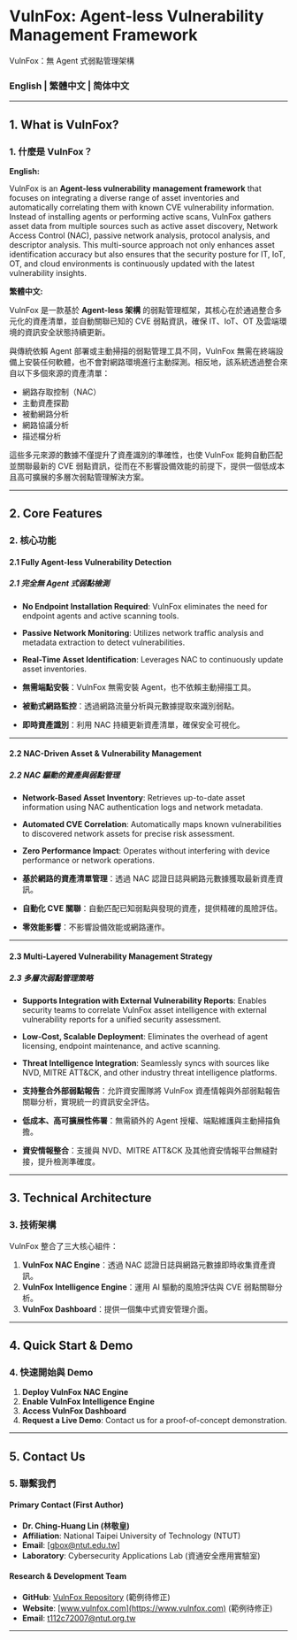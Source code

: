 # VulnFox: Agent-less Vulnerability Management Framework  
VulnFox：無 Agent 式弱點管理架構

### English | 繁體中文 | 简体中文

---

## 1. What is VulnFox?  
### 1. 什麼是 VulnFox？

**English:**

VulnFox is an **Agent-less vulnerability management framework** that focuses on integrating a diverse range of asset inventories and automatically correlating them with known CVE vulnerability information. Instead of installing agents or performing active scans, VulnFox gathers asset data from multiple sources such as active asset discovery, Network Access Control (NAC), passive network analysis, protocol analysis, and descriptor analysis. This multi-source approach not only enhances asset identification accuracy but also ensures that the security posture for IT, IoT, OT, and cloud environments is continuously updated with the latest vulnerability insights.

**繁體中文:**

VulnFox 是一款基於 **Agent-less 架構** 的弱點管理框架，其核心在於通過整合多元化的資產清單，並自動關聯已知的 CVE 弱點資訊，確保 IT、IoT、OT 及雲端環境的資訊安全狀態持續更新。

與傳統依賴 Agent 部署或主動掃描的弱點管理工具不同，VulnFox 無需在終端設備上安裝任何軟體，也不會對網路環境進行主動探測。相反地，該系統透過整合來自以下多個來源的資產清單：
- 網路存取控制（NAC）
- 主動資產探勘
- 被動網路分析
- 網路協議分析
- 描述檔分析

這些多元來源的數據不僅提升了資產識別的準確性，也使 VulnFox 能夠自動匹配並關聯最新的 CVE 弱點資訊，從而在不影響設備效能的前提下，提供一個低成本且高可擴展的多層次弱點管理解決方案。

---

## 2. Core Features  
### 2. 核心功能

#### 2.1 Fully Agent-less Vulnerability Detection  
##### 2.1 完全無 Agent 式弱點檢測
- **No Endpoint Installation Required**: VulnFox eliminates the need for endpoint agents and active scanning tools.  
- **Passive Network Monitoring**: Utilizes network traffic analysis and metadata extraction to detect vulnerabilities.  
- **Real-Time Asset Identification**: Leverages NAC to continuously update asset inventories.

- **無需端點安裝**：VulnFox 無需安裝 Agent，也不依賴主動掃描工具。  
- **被動式網路監控**：透過網路流量分析與元數據提取來識別弱點。  
- **即時資產識別**：利用 NAC 持續更新資產清單，確保安全可視化。

---

#### 2.2 NAC-Driven Asset & Vulnerability Management  
##### 2.2 NAC 驅動的資產與弱點管理
- **Network-Based Asset Inventory**: Retrieves up-to-date asset information using NAC authentication logs and network metadata.  
- **Automated CVE Correlation**: Automatically maps known vulnerabilities to discovered network assets for precise risk assessment.  
- **Zero Performance Impact**: Operates without interfering with device performance or network operations.

- **基於網路的資產清單管理**：透過 NAC 認證日誌與網路元數據獲取最新資產資訊。  
- **自動化 CVE 關聯**：自動匹配已知弱點與發現的資產，提供精確的風險評估。  
- **零效能影響**：不影響設備效能或網路運作。

---

#### 2.3 Multi-Layered Vulnerability Management Strategy  
##### 2.3 多層次弱點管理策略
- **Supports Integration with External Vulnerability Reports**: Enables security teams to correlate VulnFox asset intelligence with external vulnerability reports for a unified security assessment.  
- **Low-Cost, Scalable Deployment**: Eliminates the overhead of agent licensing, endpoint maintenance, and active scanning.  
- **Threat Intelligence Integration**: Seamlessly syncs with sources like NVD, MITRE ATT&CK, and other industry threat intelligence platforms.

- **支持整合外部弱點報告**：允許資安團隊將 VulnFox 資產情報與外部弱點報告關聯分析，實現統一的資訊安全評估。  
- **低成本、高可擴展性佈署**：無需額外的 Agent 授權、端點維護與主動掃描負擔。  
- **資安情報整合**：支援與 NVD、MITRE ATT&CK 及其他資安情報平台無縫對接，提升檢測準確度。

---

## 3. Technical Architecture  
### 3. 技術架構

VulnFox 整合了三大核心組件：

1. **VulnFox NAC Engine**：透過 NAC 認證日誌與網路元數據即時收集資產資訊。  
2. **VulnFox Intelligence Engine**：運用 AI 驅動的風險評估與 CVE 弱點關聯分析。  
3. **VulnFox Dashboard**：提供一個集中式資安管理介面。

---

## 4. Quick Start & Demo  
### 4. 快速開始與 Demo

1. **Deploy VulnFox NAC Engine**  
2. **Enable VulnFox Intelligence Engine**  
3. **Access VulnFox Dashboard**  
4. **Request a Live Demo**: Contact us for a proof-of-concept demonstration.

---

## 5. Contact Us  
### 5. 聯繫我們

#### Primary Contact (First Author)
- **Dr. Ching-Huang Lin (林敬皇)**  
- **Affiliation**: National Taipei University of Technology (NTUT)  
- **Email**: [gbox@ntut.edu.tw]  
- **Laboratory**: Cybersecurity Applications Lab (資通安全應用實驗室)

#### Research & Development Team
- **GitHub**: [VulnFox Repository](https://github.com/VulnFox) (範例待修正)
- **Website**: [www.vulnfox.com](https://www.vulnfox.com) (範例待修正)
- **Email**: t112c72007@ntut.org.tw

---
